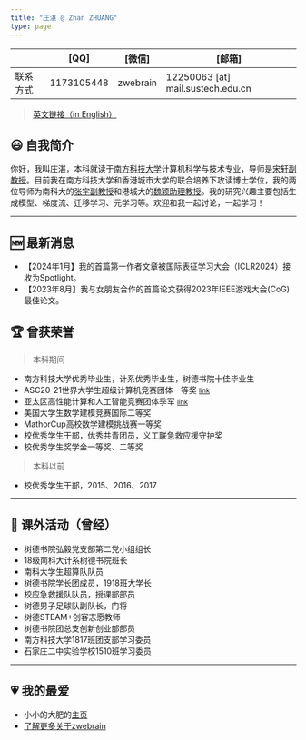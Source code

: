 ```yaml
---
title: "庄湛 @ Zhan ZHUANG"
type: page
---
```


|                             | [QQ]       | [微信]       | [邮箱]       |
| :-------------------------------- | ---------- | ------------ | ------------ |
| 联系方式 | 1173105448 | zwebrain | 12250063 [at] mail.sustech.edu.cn |

> <font color="#39C5BB"> [英文链接（in English）](./en) </font>

## 😃 自我简介

你好，我叫庄湛，本科就读于[南方科技大学](https://www.sustech.edu.cn/)计算机科学与技术专业，导师是[宋轩副教授](https://faculty.sustech.edu.cn/songx/)。目前我在南方科技大学和香港城市大学的联合培养下攻读博士学位，我的两位导师为南科大的[张宇副教授](https://yuzhanghk.github.io/)和港城大的[魏颖助理教授](https://wei-ying.net/)。我的研究兴趣主要包括生成模型、梯度流、迁移学习、元学习等。欢迎和我一起讨论，一起学习！

---

## 🆕 最新消息

- 【2024年1月】我的首篇第一作者文章被国际表征学习大会（ICLR2024）接收为Spotlight。
- 【2023年8月】我与女朋友合作的首篇论文获得2023年IEEE游戏大会(CoG)最佳论文。

## 🏆 曾获荣誉

> 本科期间

- 南方科技大学优秀毕业生，计系优秀毕业生，树德书院十佳毕业生
- ASC20-21世界大学生超级计算机竞赛团体一等奖 [<small>link</small>](https://sustechef.sustech.edu.cn/news/38/335.html)
- 亚太区高性能计算和人工智能竞赛团体季军 [<small>link</small>](https://newshub.sustech.edu.cn/html/202011/39141.html)
- 美国大学生数学建模竞赛国际二等奖
- MathorCup高校数学建模挑战赛一等奖
- 校优秀学生干部，优秀共青团员，义工联急救应援守护奖
- 校优秀学生奖学金一等奖、二等奖

> 本科以前

- 校优秀学生干部，2015、2016、2017

---

## 🥳 课外活动（曾经）

- 树德书院弘毅党支部第二党小组组长
- 18级南科大计系树德书院班长
- 南科大学生超算队队员
- 树德书院学长团成员，1918班大学长
- 校应急救援队队员，授课部部员
- 树德男子足球队副队长，门将
- 树德STEAM+创客志愿教师
- 树德书院团总支创新创业部部员
- 南方科技大学1817班团支部学习委员
- 石家庄二中实验学校1510班学习委员

---

## 💗 我的最爱

- 小小的大肥的[主页](https://nyh-dolphin.github.io/)
- [了解更多关于zwebrain](./more/ "你知道的太多了!")
